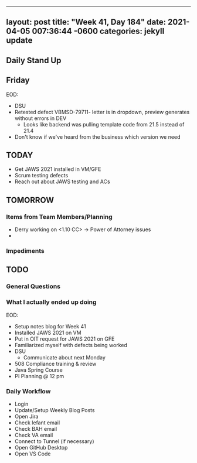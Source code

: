 
---
layout: post
title:  "Week 41, Day 184"
date:   2021-04-05 007:36:44 -0600
categories: jekyll update
---

## Daily Stand Up
## Friday
EOD:
* DSU
* Retested defect VBMSD-79711- letter is in dropdown, preview generates without errors in DEV
  * Looks like backend was pulling template code from 21.5 instead of 21.4
* Don't know if we've heard from the business which version we need

## TODAY
* Get JAWS 2021 installed in VM/GFE
* Scrum testing defects
* Reach out about JAWS testing and ACs
  
## TOMORROW

### Items from Team Members/Planning
* Derry working on <1.10 CC> -> Power of Attorney issues
* 
### Impediments

## TODO

### General Questions  

### What I actually ended up doing
EOD:
* Setup notes blog for Week 41
* Installed JAWS 2021 on VM
* Put in OIT request for JAWS 2021 on GFE
* Familiarized myself with defects being worked
* DSU
  * Communicate about next Monday
* 508 Compliance training & review
* Java Spring Course
* PI Planning @ 12 pm


### Daily Workflow
* Login
* Update/Setup Weekly Blog Posts
* Open Jira
* Check lefant email
* Check BAH email
* Check VA email
* Connect to Tunnel (if necessary)
* Open GitHub Desktop
* Open VS Code